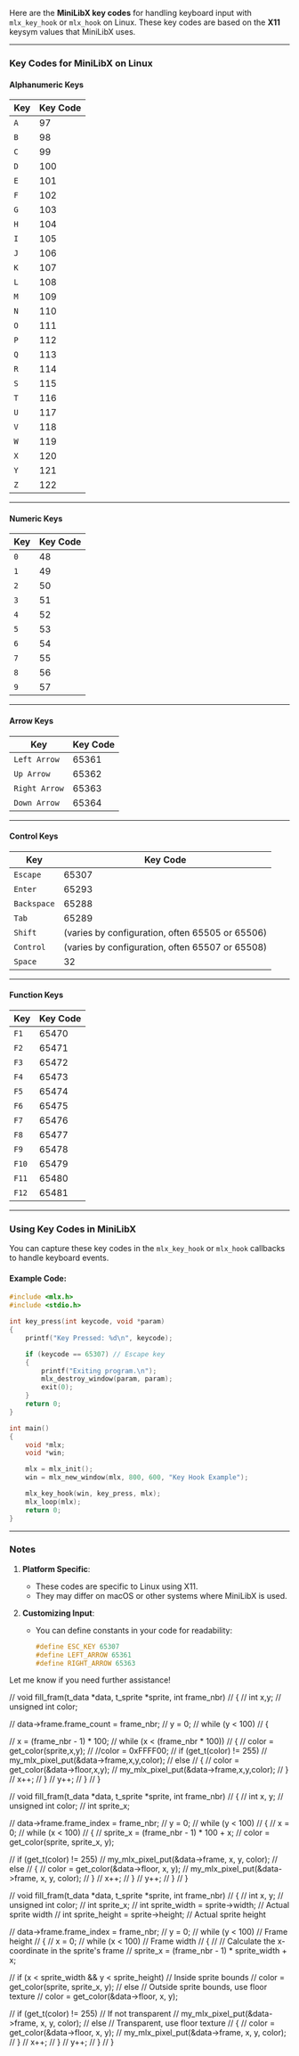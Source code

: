 
Here are the **MiniLibX key codes** for handling keyboard input with `mlx_key_hook` or `mlx_hook` on Linux. These key codes are based on the **X11** keysym values that MiniLibX uses.

---

### **Key Codes for MiniLibX on Linux**

#### **Alphanumeric Keys**
| Key          | Key Code |
|--------------|----------|
| `A`          | 97       |
| `B`          | 98       |
| `C`          | 99       |
| `D`          | 100      |
| `E`          | 101      |
| `F`          | 102      |
| `G`          | 103      |
| `H`          | 104      |
| `I`          | 105      |
| `J`          | 106      |
| `K`          | 107      |
| `L`          | 108      |
| `M`          | 109      |
| `N`          | 110      |
| `O`          | 111      |
| `P`          | 112      |
| `Q`          | 113      |
| `R`          | 114      |
| `S`          | 115      |
| `T`          | 116      |
| `U`          | 117      |
| `V`          | 118      |
| `W`          | 119      |
| `X`          | 120      |
| `Y`          | 121      |
| `Z`          | 122      |

---

#### **Numeric Keys**
| Key          | Key Code |
|--------------|----------|
| `0`          | 48       |
| `1`          | 49       |
| `2`          | 50       |
| `3`          | 51       |
| `4`          | 52       |
| `5`          | 53       |
| `6`          | 54       |
| `7`          | 55       |
| `8`          | 56       |
| `9`          | 57       |

---

#### **Arrow Keys**
| Key             | Key Code |
|------------------|----------|
| `Left Arrow`     | 65361    |
| `Up Arrow`       | 65362    |
| `Right Arrow`    | 65363    |
| `Down Arrow`     | 65364    |

---

#### **Control Keys**
| Key            | Key Code |
|-----------------|----------|
| `Escape`        | 65307    |
| `Enter`         | 65293    |
| `Backspace`     | 65288    |
| `Tab`           | 65289    |
| `Shift`         | (varies by configuration, often 65505 or 65506) |
| `Control`       | (varies by configuration, often 65507 or 65508) |
| `Space`         | 32       |

---

#### **Function Keys**
| Key        | Key Code |
|------------|----------|
| `F1`       | 65470    |
| `F2`       | 65471    |
| `F3`       | 65472    |
| `F4`       | 65473    |
| `F5`       | 65474    |
| `F6`       | 65475    |
| `F7`       | 65476    |
| `F8`       | 65477    |
| `F9`       | 65478    |
| `F10`      | 65479    |
| `F11`      | 65480    |
| `F12`      | 65481    |

---

### **Using Key Codes in MiniLibX**

You can capture these key codes in the `mlx_key_hook` or `mlx_hook` callbacks to handle keyboard events.

#### Example Code:
```c
#include <mlx.h>
#include <stdio.h>

int key_press(int keycode, void *param)
{
    printf("Key Pressed: %d\n", keycode);

    if (keycode == 65307) // Escape key
    {
        printf("Exiting program.\n");
        mlx_destroy_window(param, param);
        exit(0);
    }
    return 0;
}

int main()
{
    void *mlx;
    void *win;

    mlx = mlx_init();
    win = mlx_new_window(mlx, 800, 600, "Key Hook Example");

    mlx_key_hook(win, key_press, mlx);
    mlx_loop(mlx);
    return 0;
}
```

---

### **Notes**
1. **Platform Specific**:
   - These codes are specific to Linux using X11.
   - They may differ on macOS or other systems where MiniLibX is used.

2. **Customizing Input**:
   - You can define constants in your code for readability:
     ```c
     #define ESC_KEY 65307
     #define LEFT_ARROW 65361
     #define RIGHT_ARROW 65363
     ```

Let me know if you need further assistance!




// void fill_fram(t_data *data, t_sprite *sprite, int frame_nbr)
// {
//     int x,y;
//     unsigned int color;

//     data->frame.frame_count = frame_nbr;
//     y = 0;
//     while (y < 100)
//     {
        
//         x = (frame_nbr - 1) * 100;
//         while (x < (frame_nbr * 100))
//         {
//            color = get_color(sprite,x,y);
//             //color = 0xFFFF00;
//             if (get_t(color) != 255)
//                 my_mlx_pixel_put(&data->frame,x,y,color);
//             else
//             {
//                 color = get_color(&data->floor,x,y);
//                 my_mlx_pixel_put(&data->frame,x,y,color);
//             }
//             x++;
//         }
//         y++;
//     }
// }

// void fill_fram(t_data *data, t_sprite *sprite, int frame_nbr)
// {
//     int x, y;
//     unsigned int color;
//     int sprite_x;

//     data->frame.frame_index = frame_nbr;
//     y = 0;
//     while (y < 100)
//     {
//         x = 0;
//         while (x < 100)
//         {
//             sprite_x = (frame_nbr - 1) * 100 + x;
//             color = get_color(sprite, sprite_x, y);

//             if (get_t(color) != 255)
//                 my_mlx_pixel_put(&data->frame, x, y, color);
//             else
//             {
//                 color = get_color(&data->floor, x, y);
//                 my_mlx_pixel_put(&data->frame, x, y, color);
//             }
//             x++;
//         }
//         y++;
//     }
// }

// void fill_fram(t_data *data, t_sprite *sprite, int frame_nbr)
// {
//     int x, y;
//     unsigned int color;
//     int sprite_x;
//     int sprite_width = sprite->width;  // Actual sprite width
//     int sprite_height = sprite->height; // Actual sprite height

//     data->frame.frame_index = frame_nbr;
//     y = 0;
//     while (y < 100) // Frame height
//     {
//         x = 0;
//         while (x < 100) // Frame width
//         {
//             // Calculate the x-coordinate in the sprite's frame
//             sprite_x = (frame_nbr - 1) * sprite_width + x;

//             if (x < sprite_width && y < sprite_height) // Inside sprite bounds
//                 color = get_color(sprite, sprite_x, y);
//             else // Outside sprite bounds, use floor texture
//                 color = get_color(&data->floor, x, y);

//             if (get_t(color) != 255) // If not transparent
//                 my_mlx_pixel_put(&data->frame, x, y, color);
//             else // Transparent, use floor texture
//             {
//                 color = get_color(&data->floor, x, y);
//                 my_mlx_pixel_put(&data->frame, x, y, color);
//             }
//             x++;
//         }
//         y++;
//     }
// }